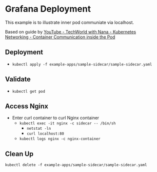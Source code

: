 # Grafana Deployment

This example is to illustrate inner pod communiate via localhost.

Based on guide by [YouTube - TechWorld with Nana - Kubernetes Networking - Container Communication inside the Pod](https://www.youtube.com/watch?v=5cNrTU6o3Fw&t=11s)

## Deployment

* ```kubectl apply -f example-apps/sample-sidecar/sample-sidecar.yaml```

## Validate

* ```kubectl get pod```

## Access Nginx

* Enter curl container to curl Nginx container
    * ```kubectl exec -it nginx -c sidecar -- /bin/sh```
      * ```netstat -ln```
      * ```curl localhost:80```
    * ```kubectl logs nginx -c nginx-container```

## Clean Up

```kubectl delete -f example-apps/sample-sidecar/sample-sidecar.yaml```
